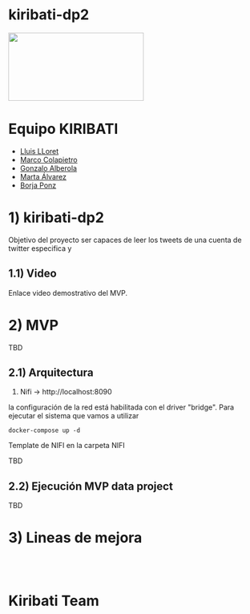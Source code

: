 # kiribati-dp2
<img align="center" width="270" height="136" src="http://www.gepacv.org/wp-content/uploads/2017/01/EDEM-Logo--540x272.png">

# Equipo KIRIBATI 
* [Lluis LLoret](https://github.com/luisllll)
* [Marco Colapietro](https://github.com/Marcolapietro)
* [Gonzalo  Alberola](https://github.com/GonzaloAP97)
* [Marta Álvarez](https://github.com/maalal)
* [Borja Ponz](https://github.com/fbponz)

# 1) kiribati-dp2
Objetivo del proyecto ser capaces de leer los tweets de una cuenta de twitter especifica y

## 1.1) Video 
Enlace video demostrativo del MVP.
<br>

# 2) MVP

TBD

## 2.1) Arquitectura 

1. Nifi -> http://localhost:8090

la configuración de la red está habilitada con el driver "bridge".
Para ejecutar el sistema que vamos a utilizar

    docker-compose up -d

Template de NIFI en la carpeta NIFI

TBD

## 2.2) Ejecución MVP data project

TBD

# 3) Lineas de mejora

<br><br>
# Kiribati Team
